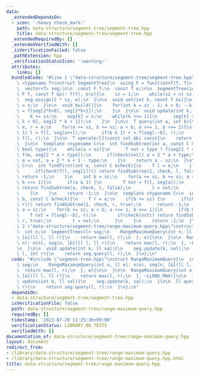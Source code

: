 ```yaml
---
data:
  _extendedDependsOn:
  - icon: ':heavy_check_mark:'
    path: data-structure/segment-tree/segment-tree.hpp
    title: data-structure/segment-tree/segment-tree.hpp
  _extendedRequiredBy: []
  _extendedVerifiedWith: []
  _isVerificationFailed: false
  _pathExtension: hpp
  _verificationStatusIcon: ':warning:'
  attributes:
    links: []
  bundledCode: "#line 1 \"data-structure/segment-tree/segment-tree.hpp\"\ntemplate\
    \ <typename T>\nstruct SegmentTree{\n  using F = function<T(T, T)>;\n  int sz;\n\
    \  vector<T> seg;\n\n  const F f;\n  const T e;\n\n  SegmentTree(int n, const\
    \ F f, const T &e): f(f), e(e){\n    sz = 1;\n    while(sz < n) sz <<= 1;\n  \
    \  seg.assign(2 * sz, e);\n  }\n\n  void set(int k, const T &x){\n    seg[k+sz]\
    \ = x;\n  }\n\n  void build(){\n    for(int k = sz - 1; k > 0; --k){\n      seg[k]\
    \ = f(seg[2*k+0], seg[2*k+1]);\n    }\n  }\n\n  void update(int k, const T &x){\n\
    \    k += sz;\n    seg[k] = x;\n    while(k >>= 1){\n      seg[k] = f(seg[2 *\
    \ k + 0], seg[2 * k + 1]);\n    }\n  }\n\n  T query(int a, int b){\n    T l =\
    \ e, r = e;\n    for(a += sz, b += sz; a < b; a >>= 1, b >>= 1){\n      if(a &\
    \ 1) l = f(l, seg[a++]);\n      if(b & 1) r = f(seg[--b], r);\n    }\n    return\
    \ f(l, r);\n  }\n\n  T operator[](const int &k) const{\n    return seg[k + sz];\n\
    \  }\n\n  template <typename C>\n  int findSubtree(int a, const C &check, T &m,\
    \ bool type){\n    while(a < sz){\n      T nxt = type ? f(seg[2 * a + type], m):\
    \ f(m, seg[2 * a + type]);\n      if(check(nxt)) a = 2 * a + type;\n      else\
    \ m = nxt, a = 2 * a + 1 - type;\n    }\n    return a - sz;\n  }\n\n  template<typename\
    \ C>\n  int findFirst(int a, const C &check){\n    T l = e;\n    if(a <= 0){\n\
    \      if(check(f(l, seg[1]))) return findSubtree(1, check, l, false);\n     \
    \ return -1;\n    }\n    int b = sz;\n    for(a += sz, b += sz; a < b; a >>= 1,\
    \ b >>= 1){\n      if(a & 1) {\n        T nxt = f(l, seg[a]);\n        if(check(nxt))\
    \ return findSubtree(a, check, l, false);\n        l = nxt;\n        ++a;\n  \
    \    }\n    }\n    return -1;\n  }\n\n  template <typename C>\n  int findLast(int\
    \ b, const C &check){\n    T r = e;\n    if(b >= sz) {\n      if(check(f(seg[1],\
    \ r))) return findSubtree(1, check, r, true);\n      return -1;\n    }\n    int\
    \ a = sz;\n    for(b += sz; a < b; a >>= 1, b >>= 1){\n      if(b & 1){\n    \
    \    T nxt = f(seg[--b], r);\n        if(check(nxt)) return findSubtree(b, check,\
    \ r, true);\n        r = nxt;\n      }\n    }\n    return -1;\n  }\n};\n#line\
    \ 2 \"data-structure/segment-tree/range-maximum-query.hpp\"\nstruct RangeMaximumQuery{\n\
    \  int n;\n  SegmentTree<ll> seg;\n    RangeMaximumQuery(int n, ll e): n(n), seg(n,\
    \ [&](ll l, ll r){\n    return max(l, r);\n  }, e){\n\n  }\n\n  RangeMaximumQuery(int\
    \ n): n(n), seg(n, [&](ll l, ll r){\n    return max(l, r);\n  }, -LLONG_MAX){\n\
    \n  }\n\n  void update(int k, ll val){\n    seg.update(k, val);\n  }\n\n  ll query(int\
    \ l, int r){\n    return seg.query(l, r);\n  }\n};\n"
  code: "#include \"segment-tree.hpp\"\nstruct RangeMaximumQuery{\n  int n;\n  SegmentTree<ll>\
    \ seg;\n    RangeMaximumQuery(int n, ll e): n(n), seg(n, [&](ll l, ll r){\n  \
    \  return max(l, r);\n  }, e){\n\n  }\n\n  RangeMaximumQuery(int n): n(n), seg(n,\
    \ [&](ll l, ll r){\n    return max(l, r);\n  }, -LLONG_MAX){\n\n  }\n\n  void\
    \ update(int k, ll val){\n    seg.update(k, val);\n  }\n\n  ll query(int l, int\
    \ r){\n    return seg.query(l, r);\n  }\n};\n"
  dependsOn:
  - data-structure/segment-tree/segment-tree.hpp
  isVerificationFile: false
  path: data-structure/segment-tree/range-maximum-query.hpp
  requiredBy: []
  timestamp: '2023-07-29 11:25:36+09:00'
  verificationStatus: LIBRARY_NO_TESTS
  verifiedWith: []
documentation_of: data-structure/segment-tree/range-maximum-query.hpp
layout: document
redirect_from:
- /library/data-structure/segment-tree/range-maximum-query.hpp
- /library/data-structure/segment-tree/range-maximum-query.hpp.html
title: data-structure/segment-tree/range-maximum-query.hpp
---
```

